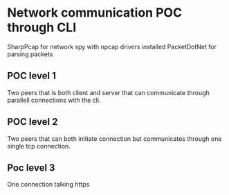 # Network communication POC through CLI

SharpPcap for network spy with npcap drivers installed
PacketDotNet for parsing packets

## POC level 1

Two peers that is both client and server that can communicate through parallell connections with the cli.

## POC level 2

Two peers that can both initiate connection but communicates through one single tcp connection.

## Poc level 3

One connection talking https